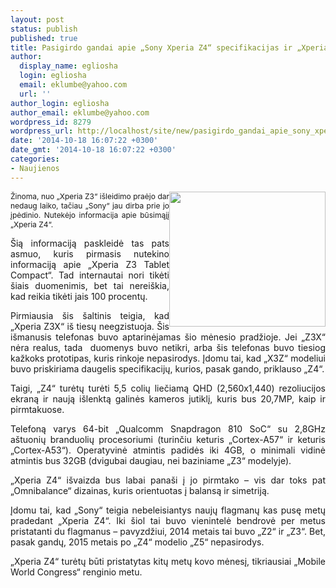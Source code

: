 ```yaml
---
layout: post
status: publish
published: true
title: Pasigirdo gandai apie „Sony Xperia Z4“ specifikacijas ir „Xperia Z3X“
author:
  display_name: egliosha
  login: egliosha
  email: eklumbe@yahoo.com
  url: ''
author_login: egliosha
author_email: eklumbe@yahoo.com
wordpress_id: 8279
wordpress_url: http://localhost/site/new/pasigirdo_gandai_apie_sony_xperia_z4_specifikacijas_ir_xperia_z3x/
date: '2014-10-18 16:07:22 +0300'
date_gmt: '2014-10-18 16:07:22 +0300'
categories:
- Naujienos
---
```

<p style="text-align: justify;">
	<span style="font-size: 12px;"><a href="http://technews.lt/userfiles/sony-xperia-z3-01.jpg"><img alt="" src="http://technews.lt/userfiles/sony-xperia-z3-01.jpg" style="width: 250px; height: 216px; float: right;" /></a>Žinoma, nuo &bdquo;Xperia Z3&ldquo; i&scaron;leidimo praėjo dar nedaug laiko, tačiau &bdquo;Sony&ldquo; jau dirba prie jo įpėdinio. Nutekėjo informacija apie būsimąjį &bdquo;Xperia Z4&ldquo;.</span></p>
<p style="text-align: justify;">
	&Scaron;ią informaciją paskleidė tas pats asmuo, kuris pirmasis nutekino informaciją apie &bdquo;Xperia Z3 Tablet Compact&ldquo;. Tad internautai nori tikėti &scaron;iais duomenimis, bet tai nerei&scaron;kia, kad reikia tikėti jais 100 procentų.</p>
<p style="text-align: justify;">
	Pirmiausia &scaron;is &scaron;altinis teigia, kad &bdquo;Xperia Z3X&ldquo; i&scaron; tiesų neegzistuoja. &Scaron;is i&scaron;manusis telefonas buvo aptarinėjamas &scaron;io mėnesio pradžioje. Jei &bdquo;Z3X&ldquo; nėra realus, tada&nbsp; duomenys buvo netikri, arba &scaron;is telefonas buvo tiesiog kažkoks prototipas, kuris rinkoje nepasirodys. Įdomu tai, kad &bdquo;X3Z&ldquo; modeliui buvo priskiriama daugelis specifikacijų, kurios, pasak gando, priklauso &bdquo;Z4&ldquo;.</p>
<p style="text-align: justify;">
	Taigi, &bdquo;Z4&ldquo; turėtų turėti 5,5 colių liečiamą QHD (2,560x1,440) rezoliucijos ekraną ir naują i&scaron;lenktą galinės kameros jutiklį, kuris bus 20,7MP, kaip ir pirmtakuose.</p>
<p style="text-align: justify;">
	Telefoną varys 64-bit &bdquo;Qualcomm Snapdragon 810 SoC&ldquo; su 2,8GHz a&scaron;tuonių branduolių procesoriumi (turinčiu keturis &bdquo;Cortex-A57&ldquo; ir keturis &bdquo;Cortex-A53&ldquo;). Operatyvinė atmintis padidės iki 4GB, o minimali vidinė atmintis bus 32GB (dvigubai daugiau, nei baziniame &bdquo;Z3&ldquo; modelyje).</p>
<p style="text-align: justify;">
	&bdquo;Xperia Z4&ldquo; i&scaron;vaizda bus labai pana&scaron;i į jo pirmtako &ndash; vis dar toks pat &bdquo;Omnibalance&ldquo; dizainas, kuris orientuotas į balansą ir simetriją.</p>
<p style="text-align: justify;">
	Įdomu tai, kad &bdquo;Sony&ldquo; teigia nebeleisiantys naujų flagmanų kas pusę metų pradedant &bdquo;Xperia Z4&ldquo;. Iki &scaron;iol tai buvo vienintelė bendrovė per metus pristatanti du flagmanus &ndash; pavyzdžiui, 2014 metais tai buvo &bdquo;Z2&ldquo; ir &bdquo;Z3&ldquo;. Bet, pasak gandų, 2015 metais po &bdquo;Z4&ldquo; modelio &bdquo;Z5&ldquo; nepasirodys.</p>
<p style="text-align: justify;">
	&bdquo;Xperia Z4&ldquo; turėtų būti pristatytas kitų metų kovo mėnesį, tikriausiai &bdquo;Mobile World Congress&ldquo; renginio metu.</p>
